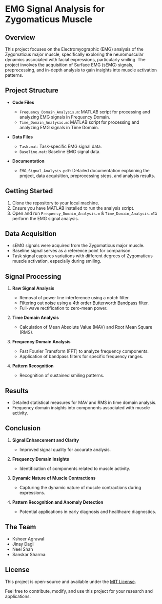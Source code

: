 # EMG Signal Analysis for Zygomaticus Muscle

## Overview
This project focuses on the Electromyographic (EMG) analysis of the Zygomaticus major muscle, specifically exploring the neuromuscular dynamics associated with facial expressions, particularly smiling. The project involves the acquisition of Surface EMG (sEMG) signals, preprocessing, and in-depth analysis to gain insights into muscle activation patterns.

## Project Structure

- **Code Files**
  - `Frequency_Domain_Analysis.m`: MATLAB script for processing and analyzing EMG signals in Frequency Domain.
  - `Time_Domain_Analysis.m`: MATLAB script for processing and analyzing EMG signals in Time Domain.
  
- **Data Files**
  - `Task.mat`: Task-specific EMG signal data.
  - `Baseline.mat`: Baseline EMG signal data.

- **Documentation**
  - `EMG_Signal_Analysis.pdf`: Detailed documentation explaining the project, data acquisition, preprocessing steps, and analysis results.

## Getting Started
1. Clone the repository to your local machine.
2. Ensure you have MATLAB installed to run the analysis script.
3. Open and run `Frequency_Domain_Analysis.m` &  `Time_Domain_Analysis.m`to perform the EMG signal analysis.

## Data Acquisition
- sEMG signals were acquired from the Zygomaticus major muscle.
- Baseline signal serves as a reference point for comparison.
- Task signal captures variations with different degrees of Zygomaticus muscle activation, especially during smiling.

## Signal Processing
1. **Raw Signal Analysis**
   - Removal of power line interference using a notch filter.
   - Filtering out noise using a 4th order Butterworth Bandpass filter.
   - Full-wave rectification to zero-mean power.

2. **Time Domain Analysis**
   - Calculation of Mean Absolute Value (MAV) and Root Mean Square (RMS).

3. **Frequency Domain Analysis**
   - Fast Fourier Transform (FFT) to analyze frequency components.
   - Application of bandpass filters for specific frequency ranges.

4. **Pattern Recognition**
   - Recognition of sustained smiling patterns.

## Results
- Detailed statistical measures for MAV and RMS in time domain analysis.
- Frequency domain insights into components associated with muscle activity.

## Conclusion
1. **Signal Enhancement and Clarity**
   - Improved signal quality for accurate analysis.

2. **Frequency Domain Insights**
   - Identification of components related to muscle activity.

3. **Dynamic Nature of Muscle Contractions**
   - Capturing the dynamic nature of muscle contractions during expressions.

4. **Pattern Recognition and Anomaly Detection**
   - Potential applications in early diagnosis and healthcare diagnostics.

## The Team
- Ksheer Agrawal
- Jinay Dagli
- Neel Shah
- Sanskar Sharma

## License
This project is open-source and available under the [MIT License](LICENSE).

Feel free to contribute, modify, and use this project for your research and applications.
